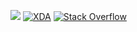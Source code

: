 ![](https://komarev.com/ghpvc/?username=anasfanani&color=dc143c&label=Profile+Hits)
[![XDA](https://img.shields.io/badge/-XDA-%23AC6E2F.svg?style=flat&logo=XDA-Developers&logoColor=dark)](https://xdaforums.com/m/alfanveykov.9512959/)
[![Stack Overflow](https://img.shields.io/badge/-StackOverflow-FE7A16?style=flat&logo=stack-overflow&logoColor=white)](https://stackoverflow.com/users/12716228/anas)


<!---
anasfanani/anasfanani is a ✨ special ✨ repository because its `README.md` (this file) appears on your GitHub profile.
You can click the Preview link to take a look at your changes.
--->
